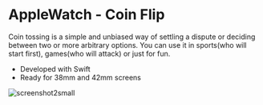 # AppleWatch - Coin Flip

Coin tossing is a simple and unbiased way of settling a dispute or deciding between two or more arbitrary options. You can use it in sports(who will start first), games(who will attack) or just for fun.

 - Developed with Swift
 - Ready for 38mm and 42mm screens
 
 ![screenshot2small](https://cloud.githubusercontent.com/assets/4758815/9972638/236d79de-5e2c-11e5-9b01-f893d11f221a.jpg)
 


